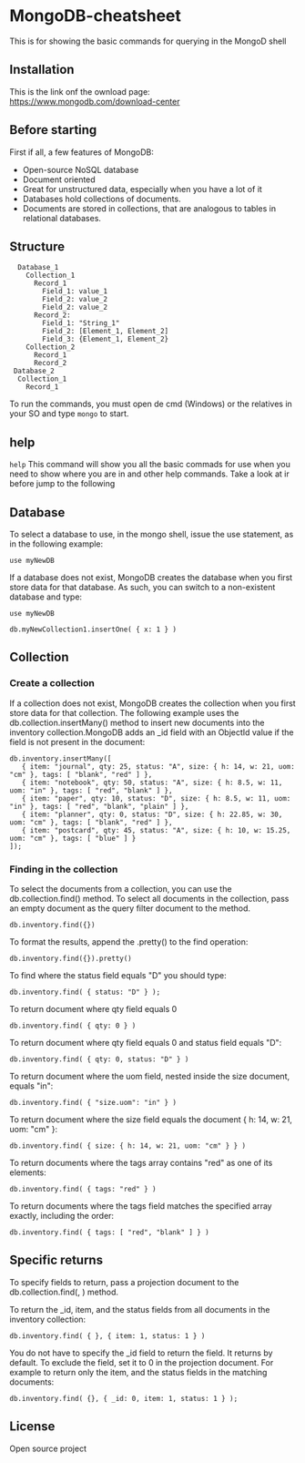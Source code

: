 # MongoDB-cheatsheet
This is for showing the basic commands for querying in the MongoD shell

## Installation 
This is the link onf the ownload page: https://www.mongodb.com/download-center

## Before starting
First if all, a few features of MongoDB:
  - Open-source NoSQL database
  - Document oriented
  - Great for unstructured data, especially when you have a lot of it
  - Databases hold collections of documents.
  - Documents are stored in collections, that are analogous to tables in relational databases. 
  
## Structure
```
  Database_1
    Collection_1
      Record_1
        Field_1: value_1
        Field_2: value_2
        Field_2: value_2
      Record_2:
        Field_1: "String_1"
        Field_2: [Element_1, Element_2]
        Field_3: {Element_1, Element_2}
    Collection_2
      Record_1
      Record_2
 Database_2
  Collection_1
    Record_1
```

To run the commands, you must open de cmd (Windows) or the relatives in your SO and type ```mongo``` to start.
  
 ## help
 ```help``` This command will show you all the basic commads for use when you need to show where you are in and other help commands. Take a look at ir before jump to the following

## Database
To select a database to use, in the mongo shell, issue the use <db> statement, as in the following example:
```
use myNewDB
```
  
If a database does not exist, MongoDB creates the database when you first store data for that database. As such, you can switch to a non-existent database and type:
```
use myNewDB
```
```
db.myNewCollection1.insertOne( { x: 1 } )
```


## Collection

### Create a collection
If a collection does not exist, MongoDB creates the collection when you first store data for that collection. The following example uses the db.collection.insertMany() method to insert new documents into the inventory collection.MongoDB adds an _id field with an ObjectId value if the field is not present in the document:

```
db.inventory.insertMany([
   { item: "journal", qty: 25, status: "A", size: { h: 14, w: 21, uom: "cm" }, tags: [ "blank", "red" ] },
   { item: "notebook", qty: 50, status: "A", size: { h: 8.5, w: 11, uom: "in" }, tags: [ "red", "blank" ] },
   { item: "paper", qty: 10, status: "D", size: { h: 8.5, w: 11, uom: "in" }, tags: [ "red", "blank", "plain" ] },
   { item: "planner", qty: 0, status: "D", size: { h: 22.85, w: 30, uom: "cm" }, tags: [ "blank", "red" ] },
   { item: "postcard", qty: 45, status: "A", size: { h: 10, w: 15.25, uom: "cm" }, tags: [ "blue" ] }
]);
```
### Finding in the collection
To select the documents from a collection, you can use the db.collection.find() method. To select all documents in the collection, pass an empty document as the query filter document to the method.
```
db.inventory.find({})
```

To format the results, append the .pretty() to the find operation:
```
db.inventory.find({}).pretty()
```

To find where the status field equals "D" you should type:
```
db.inventory.find( { status: "D" } );
```

To return document where qty field equals 0
```
db.inventory.find( { qty: 0 } )
```

To return document where qty field equals 0 and status field equals "D":
```
db.inventory.find( { qty: 0, status: "D" } )
```

To return document where the uom field, nested inside the size document, equals "in":
```
db.inventory.find( { "size.uom": "in" } )
```
To return document where the size field equals the document { h: 14, w: 21, uom: "cm" }:
```
db.inventory.find( { size: { h: 14, w: 21, uom: "cm" } } )
```

To return documents where the tags array contains "red" as one of its elements:
```
db.inventory.find( { tags: "red" } )
```

To return documents where the tags field matches the specified array exactly, including the order:
```
db.inventory.find( { tags: [ "red", "blank" ] } )
```
## Specific returns
To specify fields to return, pass a projection document to the db.collection.find(<query document>, <projection document>) method.

To return the _id, item, and the status fields from all documents in the inventory collection:
```
db.inventory.find( { }, { item: 1, status: 1 } )
```

You do not have to specify the _id field to return the field. It returns by default. To exclude the field, set it to 0 in the projection document. For example to return only the item, and the status fields in the matching documents:
```
db.inventory.find( {}, { _id: 0, item: 1, status: 1 } );
```


## License
Open source project
